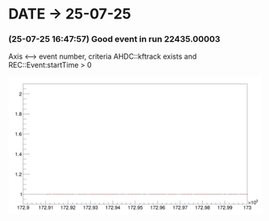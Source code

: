 # DATE → 25-07-25

### (25-07-25 16:47:57) Good event in run 22435.00003 

Axis <--> event number, criteria AHDC::kftrack exists and REC::Event:startTime > 0

![25-07-25-16-47-57.png](./img/25-07-25/25-07-25-16-47-57.png) 


